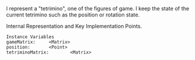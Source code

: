 I represent a "tetrimino", one of the figures of game. I keep the state of the current tetrimino such as the position or rotation state.

Internal Representation and Key Implementation Points.

    Instance Variables
	gameMatrix:		<Matrix>
	position:		<Point>
	tetriminoMatrix:		<Matrix>
